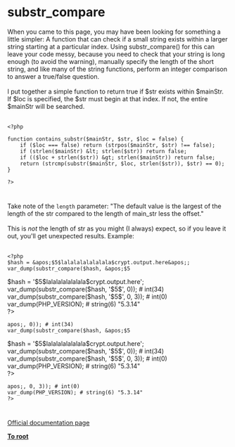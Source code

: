 # substr_compare



When you came to this page, you may have been looking for something a little simpler: A function that can check if a small string exists within a larger string starting at a particular index. Using substr_compare() for this can leave your code messy, because you need to check that your string is long enough (to avoid the warning), manually specify the length of the short string, and like many of the string functions, perform an integer comparison to answer a true/false question.<br><br>I put together a simple function to return true if $str exists within $mainStr. If $loc is specified, the $str must begin at that index. If not, the entire $mainStr will be searched.<br><br>

```
<?php

function contains_substr($mainStr, $str, $loc = false) {
    if ($loc === false) return (strpos($mainStr, $str) !== false);
    if (strlen($mainStr) &lt; strlen($str)) return false;
    if (($loc + strlen($str)) &gt; strlen($mainStr)) return false;
    return (strcmp(substr($mainStr, $loc, strlen($str)), $str) == 0);
}

?>
```
  

#

Take note of the `length` parameter: "The default value is the largest of the length of the str compared to the length of main_str less the offset."<br><br>This is *not* the length of str as you might (I always) expect, so if you leave it out, you&apos;ll get unexpected results.  Example:<br><br>

```
<?php
$hash = &apos;$5$lalalalalalalala$crypt.output.here&apos;;
var_dump(substr_compare($hash, &apos;$5

```
<?php<br>$hash = &apos;$5$lalalalalalalala$crypt.output.here&apos;;<br>var_dump(substr_compare($hash, &apos;$5$&apos;, 0)); # int(34)<br>var_dump(substr_compare($hash, &apos;$5$&apos;, 0, 3)); # int(0)<br>var_dump(PHP_VERSION); # string(6) "5.3.14"<br>?>
```
apos;, 0)); # int(34)
var_dump(substr_compare($hash, &apos;$5

```
<?php<br>$hash = &apos;$5$lalalalalalalala$crypt.output.here&apos;;<br>var_dump(substr_compare($hash, &apos;$5$&apos;, 0)); # int(34)<br>var_dump(substr_compare($hash, &apos;$5$&apos;, 0, 3)); # int(0)<br>var_dump(PHP_VERSION); # string(6) "5.3.14"<br>?>
```
apos;, 0, 3)); # int(0)
var_dump(PHP_VERSION); # string(6) "5.3.14"
?>
```
  

#

[Official documentation page](https://www.php.net/manual/en/function.substr-compare.php)

**[To root](/README.md)**